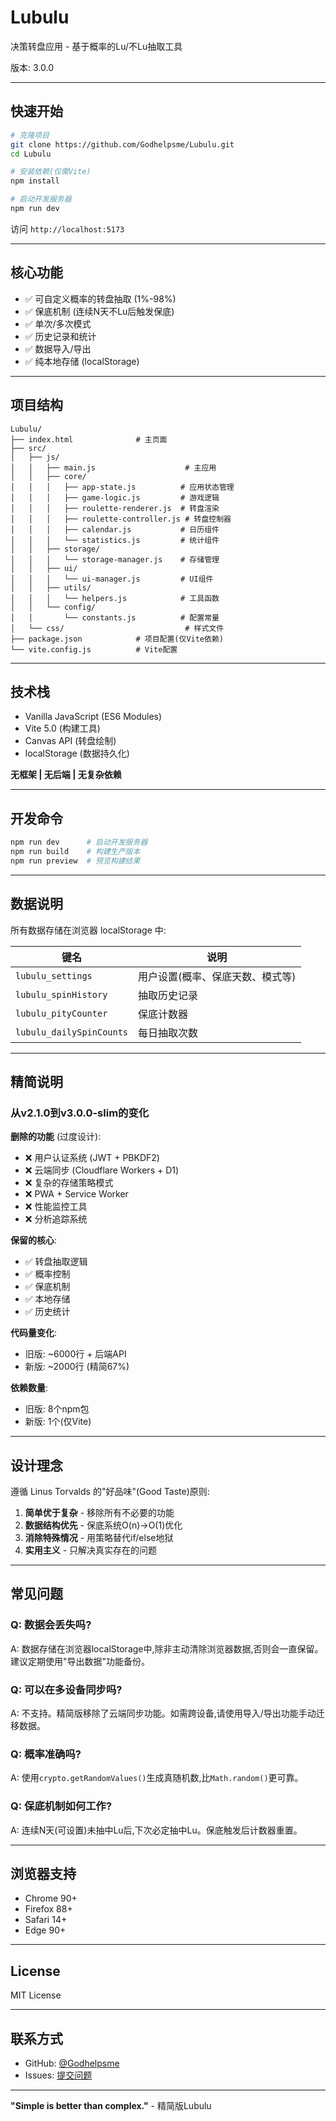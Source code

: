 # Lubulu 

决策转盘应用 - 基于概率的Lu/不Lu抽取工具

版本: 3.0.0

---

## 快速开始

```bash
# 克隆项目
git clone https://github.com/Godhelpsme/Lubulu.git
cd Lubulu

# 安装依赖(仅需Vite)
npm install

# 启动开发服务器
npm run dev
```

访问 `http://localhost:5173`

---

## 核心功能

- ✅ 可自定义概率的转盘抽取 (1%-98%)
- ✅ 保底机制 (连续N天不Lu后触发保底)
- ✅ 单次/多次模式
- ✅ 历史记录和统计
- ✅ 数据导入/导出
- ✅ 纯本地存储 (localStorage)

---

## 项目结构

```
Lubulu/
├── index.html              # 主页面
├── src/
│   ├── js/
│   │   ├── main.js                    # 主应用
│   │   ├── core/
│   │   │   ├── app-state.js          # 应用状态管理
│   │   │   ├── game-logic.js         # 游戏逻辑
│   │   │   ├── roulette-renderer.js  # 转盘渲染
│   │   │   ├── roulette-controller.js # 转盘控制器
│   │   │   ├── calendar.js           # 日历组件
│   │   │   └── statistics.js         # 统计组件
│   │   ├── storage/
│   │   │   └── storage-manager.js    # 存储管理
│   │   ├── ui/
│   │   │   └── ui-manager.js         # UI组件
│   │   ├── utils/
│   │   │   └── helpers.js            # 工具函数
│   │   └── config/
│   │       └── constants.js          # 配置常量
│   └── css/                           # 样式文件
├── package.json            # 项目配置(仅Vite依赖)
└── vite.config.js          # Vite配置
```

---

## 技术栈

- Vanilla JavaScript (ES6 Modules)
- Vite 5.0 (构建工具)
- Canvas API (转盘绘制)
- localStorage (数据持久化)

**无框架 | 无后端 | 无复杂依赖**

---

## 开发命令

```bash
npm run dev      # 启动开发服务器
npm run build    # 构建生产版本
npm run preview  # 预览构建结果
```

---

## 数据说明

所有数据存储在浏览器 localStorage 中:

| 键名 | 说明 |
|------|------|
| `lubulu_settings` | 用户设置(概率、保底天数、模式等) |
| `lubulu_spinHistory` | 抽取历史记录 |
| `lubulu_pityCounter` | 保底计数器 |
| `lubulu_dailySpinCounts` | 每日抽取次数 |

---

## 精简说明

### 从v2.1.0到v3.0.0-slim的变化

**删除的功能** (过度设计):
- ❌ 用户认证系统 (JWT + PBKDF2)
- ❌ 云端同步 (Cloudflare Workers + D1)
- ❌ 复杂的存储策略模式
- ❌ PWA + Service Worker
- ❌ 性能监控工具
- ❌ 分析追踪系统

**保留的核心**:
- ✅ 转盘抽取逻辑
- ✅ 概率控制
- ✅ 保底机制
- ✅ 本地存储
- ✅ 历史统计

**代码量变化**:
- 旧版: ~6000行 + 后端API
- 新版: ~2000行 (精简67%)

**依赖数量**:
- 旧版: 8个npm包
- 新版: 1个(仅Vite)

---

## 设计理念

遵循 Linus Torvalds 的"好品味"(Good Taste)原则:

1. **简单优于复杂** - 移除所有不必要的功能
2. **数据结构优先** - 保底系统O(n)→O(1)优化
3. **消除特殊情况** - 用策略替代if/else地狱
4. **实用主义** - 只解决真实存在的问题

---

## 常见问题

### Q: 数据会丢失吗?

A: 数据存储在浏览器localStorage中,除非主动清除浏览器数据,否则会一直保留。建议定期使用"导出数据"功能备份。

### Q: 可以在多设备同步吗?

A: 不支持。精简版移除了云端同步功能。如需跨设备,请使用导入/导出功能手动迁移数据。

### Q: 概率准确吗?

A: 使用`crypto.getRandomValues()`生成真随机数,比`Math.random()`更可靠。

### Q: 保底机制如何工作?

A: 连续N天(可设置)未抽中Lu后,下次必定抽中Lu。保底触发后计数器重置。

---

## 浏览器支持

- Chrome 90+
- Firefox 88+
- Safari 14+
- Edge 90+

---

## License

MIT License

---

## 联系方式

- GitHub: [@Godhelpsme](https://github.com/Godhelpsme)
- Issues: [提交问题](https://github.com/Godhelpsme/Lubulu/issues)

---

**"Simple is better than complex."** - 精简版Lubulu